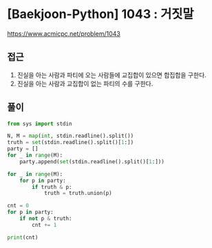 [Baekjoon-Python] 1043 : 거짓말
=
<https://www.acmicpc.net/problem/1043>


접근
--


1. 진실을 아는 사람과 파티에 오는 사람들에 교집합이 있으면 합집합을 구한다.
2. 진실을 아는 사람과 교집합이 없는 파티의 수를 구한다.


풀이
--



```python
from sys import stdin

N, M = map(int, stdin.readline().split())
truth = set(stdin.readline().split()[1:])
party = []
for _ in range(M):
    party.append(set(stdin.readline().split()[1:]))

for _ in range(M):
    for p in party:
        if truth & p:
            truth = truth.union(p)

cnt = 0
for p in party:
    if not p & truth:
        cnt += 1

print(cnt)
```

